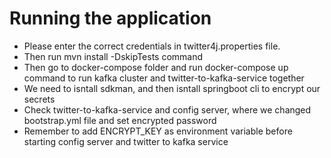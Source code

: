 # Running the application
- Please enter the correct credentials in twitter4j.properties file.
- Then run mvn install -DskipTests command
- Then go to docker-compose folder and run docker-compose up command to run kafka cluster and twitter-to-kafka-service together
- We need to isntall sdkman, and then isntall springboot cli to encrypt our secrets
- Check twitter-to-kafka-service and config server, where we changed bootstrap.yml file and set encrypted password 
- Remember to add ENCRYPT_KEY as environment variable before starting config server and twitter to kafka service